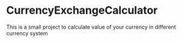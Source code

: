 # CurrencyExchangeCalculator
This is a small project to calculate value of your currency in different currency system
